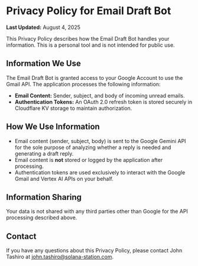 # Privacy Policy for Email Draft Bot

**Last Updated:** August 4, 2025

This Privacy Policy describes how the Email Draft Bot handles your information. This is a personal tool and is not intended for public use.

## Information We Use

The Email Draft Bot is granted access to your Google Account to use the Gmail API. The application processes the following information:

- **Email Content:** Sender, subject, and body of incoming unread emails.
- **Authentication Tokens:** An OAuth 2.0 refresh token is stored securely in Cloudflare KV storage to maintain authorization.

## How We Use Information

- Email content (sender, subject, body) is sent to the Google Gemini API for the sole purpose of analyzing whether a reply is needed and generating a draft reply.
- Email content is **not** stored or logged by the application after processing.
- Authentication tokens are used exclusively to interact with the Google Gmail and Vertex AI APIs on your behalf.

## Information Sharing

Your data is not shared with any third parties other than Google for the API processing described above.

## Contact

If you have any questions about this Privacy Policy, please contact John Tashiro at john.tashiro@solana-station.com.
